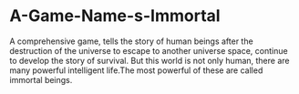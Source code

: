 # A-Game-Name-s-Immortal
A comprehensive game, tells the story of human beings after the destruction of the universe to escape to another universe space, continue to develop the story of survival. But this world is not only human, there are many powerful intelligent life.The most powerful of these are called immortal beings.
